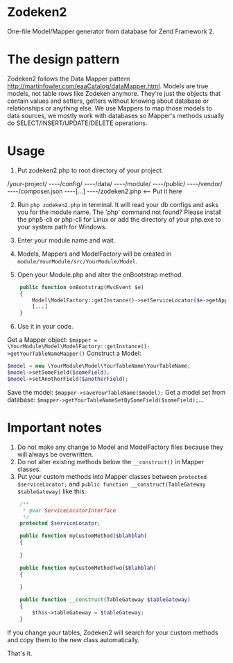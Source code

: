 Zodeken2
========

One-file Model/Mapper generator from database for Zend Framework 2.

The design pattern
========

Zodeken2 follows the Data Mapper pattern http://martinfowler.com/eaaCatalog/dataMapper.html. Models are true models, not table rows like Zodeken anymore. They're just the objects that contain values and setters, getters without knowing about database or relationships or anything else. We use Mappers to map those models to data sources, we mostly work with databases so Mapper's methods usually do SELECT/INSERT/UPDATE/DELETE operations.

Usage
========

1. Put zodeken2.php to root directory of your project.

/your-project/
----/config/
----/data/
----/module/
----/public/
----/vendor/
----/composer.json
----[...]
----/zodeken2.php <-- Put it here

2. Run `php zodeken2.php` in terminal. It will read your db configs and asks you for the module name. The 'php' command not found? Please install the php5-cli or php-cli for Linux or add the directory of your php.exe to your system path for Windows.

3. Enter your module name and wait.

4. Models, Mappers and ModelFactory will be created in `module/YourModule/src/YourModule/Model`.

5. Open your Module.php and alter the onBootstrap method.

```php
    public function onBootstrap(MvcEvent $e)
    {
        Model\ModelFactory::getInstance()->setServiceLocator($e->getApplication()->getServiceManager());
        [...]
    }
```
    
6. Use it in your code.

Get a Mapper object: `$mapper = \YourModule\Model\ModelFactory::getInstance()->getYourTableNameMapper()`
Construct a Model:
```php
$model = new \YourModule\Model\YourTableName\YourTableName;
$model->setSomeField($someField);
$model->setAnotherField($anotherField);
```
Save the model: `$mapper->saveYourTableName($model);`
Get a model set from database: `$mapper->getYourTableNameSetBySomeField($someField);`...

Important notes
========

1. Do not make any change to Model and ModelFactory files because they will always be overwritten.
2. Do not alter existing methods below the `__construct()` in Mapper classes.
3. Put your custom methods into Mapper classes between `protected $serviceLocator;` and `public function __construct(TableGateway $tableGateway)` like this:

```php
    /**
     * @var ServiceLocatorInterface
     */
    protected $serviceLocator;

    public function myCustomMethod($blahblah)
    {
        
    }

    public function myCustomMethodTwo($blahblah)
    {
        
    }

    public function __construct(TableGateway $tableGateway)
    {
        $this->tableGateway = $tableGateway;
    }
```
    
If you change your tables, Zodeken2 will search for your custom methods and copy them to the new class automatically.

That's it.